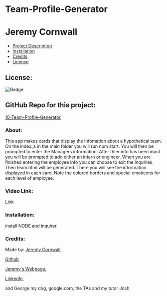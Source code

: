 # **Team-Profile-Generator**
  # Jeremy Cornwall

  * [Project Description](#about)
  * [Installation](#installation)
  * [Credits](#credits)
  * [License](#license)
  
  ## License: 
  ![Badge](https://img.shields.io/badge/License-Bat_Signal-red)
  
  ## GitHub Repo for this project:
  [10-Team-Profile-Generator](https://github.com/cornwalljeremy/10-Team-Profile-Generator)

  ### About:
  This app makes cards that display the infomation about a hypothetical team. On the index.js in the main folder you will run npm start. You will then be prompted to enter the Managers information. After thier info has been input you will be prompted to add either an intern or engineer. When you are finished entering the employee info you can choose to exit the inquiries. Then team.html will be generated. There you will see the information displayed in each card. Note the colored borders and special emoticons for each level of employee. 

  ### Video Link:
  [Link](https://drive.google.com/file/d/1VX-LZKFFc7gNn4vpS3_s7AW0LRJXGGuc/view)

  ### Installation:
  install NODE and inquirer. 

  ### Credits:
  Made by: 
  [Jeremy Cornwall](cornwall.jeremy@gmail.com),

  [Github](https://github.com/cornwalljeremy)

  [Jeremy's Webpage](https://cornwalljeremy.github.io/cornwall-portfolio),

  [LinkedIn](https://www.linkedin.com/in/jeremy-cornwall-a9698448/),

   and George my dog, google.com, the TAs and my tutor Josh.  
  
  
  
  
  
  
  

